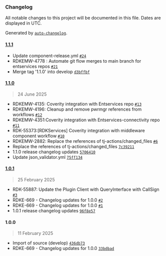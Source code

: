 ### Changelog

All notable changes to this project will be documented in this file. Dates are displayed in UTC.

Generated by [`auto-changelog`](https://github.com/CookPete/auto-changelog).

#### [1.1.1](https://github.com/rdkcentral/entservices-connectivity/compare/1.1.0...1.1.1)

- Update component-release.yml [`#24`](https://github.com/rdkcentral/entservices-connectivity/pull/24)
- RDKEMW-4778 : Automate git flow merges to main branch for entservices repos [`#21`](https://github.com/rdkcentral/entservices-connectivity/pull/21)
- Merge tag '1.1.0' into develop [`d3bffbf`](https://github.com/rdkcentral/entservices-connectivity/commit/d3bffbf0fa14380fbf2d73e6b24dc23f1e730a7c)

#### [1.1.0](https://github.com/rdkcentral/entservices-connectivity/compare/1.0.1...1.1.0)

> 24 June 2025

- RDKEMW-4135: Coverity integration with Entservices repo [`#13`](https://github.com/rdkcentral/entservices-connectivity/pull/13)
- RDKEMW-4196: Cleanup and remove pwrmgr references from workflows [`#12`](https://github.com/rdkcentral/entservices-connectivity/pull/12)
- RDKEMW-4351:Coverity integration with Entservices-connectivity repo [`#11`](https://github.com/rdkcentral/entservices-connectivity/pull/11)
- RDK-55373:[RDKServices] Coverity integration with middleware component workflow [`#10`](https://github.com/rdkcentral/entservices-connectivity/pull/10)
- RDKEMW-2882: Replace the references of tj-actions/changed_files [`#6`](https://github.com/rdkcentral/entservices-connectivity/pull/6)
- Replace the references of tj-actions/changed_files [`7c39211`](https://github.com/rdkcentral/entservices-connectivity/commit/7c392112c2318e92946df2a07e7d44cb25587b2b)
- 1.1.0 release changelog updates [`5706410`](https://github.com/rdkcentral/entservices-connectivity/commit/5706410a2dbd4b507903c38df785f01c7a706716)
- Update json_validator.yml [`75ff134`](https://github.com/rdkcentral/entservices-connectivity/commit/75ff134d2beccf5787e81c0dca5d05dcb9785679)

#### [1.0.1](https://github.com/rdkcentral/entservices-connectivity/compare/1.0.0...1.0.1)

> 25 February 2025

- RDK-55887: Update the Plugin Client with QueryInterface with CallSign [`#3`](https://github.com/rdkcentral/entservices-connectivity/pull/3)
- RDKE-669 - Changelog updates for 1.0.0 [`#2`](https://github.com/rdkcentral/entservices-connectivity/pull/2)
- RDKE-669 - Changelog updates for 1.0.0 [`#1`](https://github.com/rdkcentral/entservices-connectivity/pull/1)
- 1.0.1 release changelog updates [`96f8e57`](https://github.com/rdkcentral/entservices-connectivity/commit/96f8e57142f42e10a502c93a096916c0c49d9e4d)

#### 1.0.0

> 11 February 2025

- Import of source (develop) [`436db73`](https://github.com/rdkcentral/entservices-connectivity/commit/436db737f4edcdc0ef0017dc3359dc689254a5e3)
- RDKE-669 - Changelog updates for 1.0.0 [`33bdbad`](https://github.com/rdkcentral/entservices-connectivity/commit/33bdbadf9d6a12d5f820a969dd8a5f5ef9895c95)
